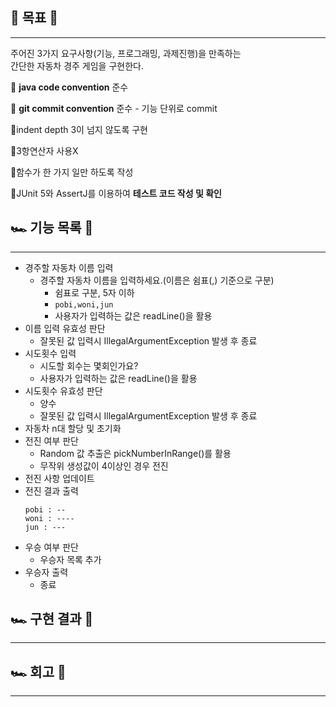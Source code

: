 🏁️ 목표 🏁️
-
------
주어진 3가지 요구사항(기능, 프로그래밍, 과제진행)을 만족하는  
간단한 자동차 경주 게임을 구현한다.

🔸 **java code convention** 준수

🔸 **git commit convention** 준수
    - 기능 단위로 commit

🔸indent depth 3이 넘지 않도록 구현

🔸3항연산자 사용X

🔸함수가 한 가지 일만 하도록 작성

🔸JUnit 5와 AssertJ를 이용하여 **테스트 코드 작성 및 확인**

🏎️ 기능 목록 💨
-
---
- 경주할 자동차 이름 입력
  - 경주할 자동차 이름을 입력하세요.(이름은 쉼표(,) 기준으로 구분)
      - 쉼표로 구분, 5자 이하
      - ```pobi,woni,jun```
      - 사용자가 입력하는 값은 readLine()을 활용
- 이름 입력 유효성 판단
  - 잘못된 값 입력시 IllegalArgumentException 발생 후 종료
- 시도횟수 입력
  - 시도할 회수는 몇회인가요?
  - 사용자가 입력하는 값은 readLine()을 활용
- 시도횟수 유효성 판단
  - 양수
  - 잘못된 값 입력시 IllegalArgumentException 발생 후 종료
- 자동차 n대 할당 및 초기화
- 전진 여부 판단
  - Random 값 추출은 pickNumberInRange()를 활용
  - 무작위 생성값이 4이상인 경우 전진
- 전진 사항 업데이트
- 전진 결과 출력
    ```
    pobi : --
    woni : ----
    jun : ---
    ```
- 우승 여부 판단
  - 우승자 목록 추가
- 우승자 출력
  - 종료

🏎️ 구현 결과 💨
-
---

🏎️ 회고 💨
-
---
